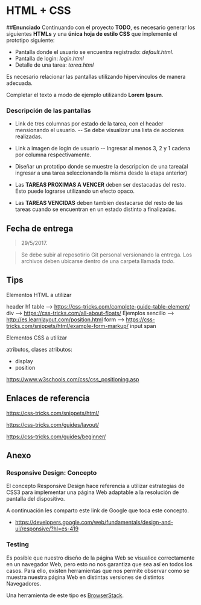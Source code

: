# HTML + CSS

##**Enunciado**
Continuando con el proyecto __TODO__, es necesario generar los siguientes __HTMLs__ y una __única hoja de estilo CSS__ que implemente el prototipo siguiente:

- Pantalla donde el usuario se encuentra registrado: *default.html*.
- Pantalla de login: *login.html*
- Detalle de una tarea: *tarea.html*


Es necesario relacionar las pantallas utilizando hipervinculos de manera adecuada.

Completar el texto a modo de ejemplo utilizando **Lorem Ipsum**.

### **Descripción de las pantallas**

- Link de tres columnas por estado de la tarea, con el header mensionando el usuario.
-- Se debe visualizar una lista de acciones realizadas. 
- Link a imagen de login de usuario
-- Ingresar al menos 3, 2 y 1 cadena por columna respectivamente.
- Diseñar un prototipo donde se muestre la descripcion de una tarea(al ingresar a una tarea seleccionando la misma desde la etapa anterior)


- Las **TAREAS PROXIMAS A VENCER** deben ser destacadas del resto. Esto puede lograrse utilizando un efecto opaco.

- Las **TAREAS VENCIDAS** deben tambien destacarse del resto de las tareas cuando se encuentran en un estado distinto a finalizadas.


## **Fecha de entrega**

> 29/5/2017.

> Se debe subir al reposotirio Git personal versionando la entrega.
Los archivos deben ubicarse dentro de una carpeta llamada _todo_.

## **Tips**

Elementos HTML a utilizar

header
h1
table --> https://css-tricks.com/complete-guide-table-element/
div --> https://css-tricks.com/all-about-floats/
    Ejemplos sencillo --> http://es.learnlayout.com/position.html
form --> https://css-tricks.com/snippets/html/example-form-markup/
input
span

Elementos CSS a utilizar

atributos, clases
atributos:
- display
- position


https://www.w3schools.com/css/css_positioning.asp

## Enlaces de referencia

https://css-tricks.com/snippets/html/

https://css-tricks.com/guides/layout/

https://css-tricks.com/guides/beginner/

## **Anexo**

### **Responsive Design**: Concepto

El concepto Responsive Design hace referencia a utilizar estrategias de CSS3 para implementar una página Web adaptable a la resolución de pantalla del dispositivo.

A continuación les comparto este link de Google que toca este concepto.

- https://developers.google.com/web/fundamentals/design-and-ui/responsive/?hl=es-419

### **Testing**

Es posible que nuestro diseño de la página Web se visualice correctamente en un navegador Web, pero esto no nos garantiza que sea así en todos los casos. Para ello, existen herramientas que nos permite observar como se muestra nuestra página Web en distintas versiones de distintos Navegadores.

Una herramienta de este tipo es [BrowserStack](https://www.browserstack.com).
